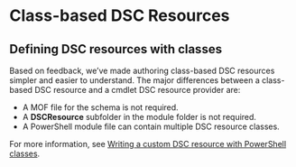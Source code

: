 # Class-based DSC Resources

## Defining DSC resources with classes

Based on feedback, we’ve made authoring class-based DSC resources simpler and easier to understand. 
The major differences between a class-based DSC resource and a cmdlet DSC resource provider are:

* A MOF file for the schema is not required.
* A **DSCResource** subfolder in the module folder is not required.
* A PowerShell module file can contain multiple DSC resource classes.

For more information, see [Writing a custom DSC resource with PowerShell classes](../../dsc/authoringResourceClass.md).
